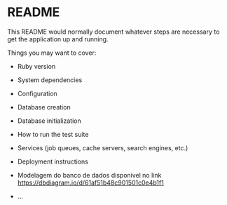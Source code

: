 # README

This README would normally document whatever steps are necessary to get the
application up and running.

Things you may want to cover:

* Ruby version

* System dependencies

* Configuration

* Database creation

* Database initialization

* How to run the test suite

* Services (job queues, cache servers, search engines, etc.)

* Deployment instructions

* Modelagem do banco de dados disponível no link https://dbdiagram.io/d/61af51b48c901501c0e4b1f1

* ...
